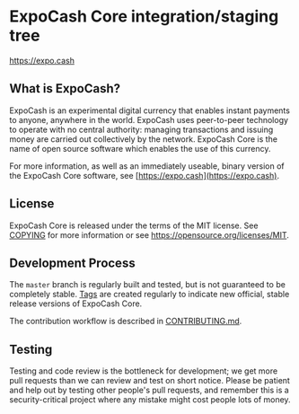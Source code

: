ExpoCash Core integration/staging tree
=====================================

https://expo.cash

What is ExpoCash?
----------------

ExpoCash is an experimental digital currency that enables instant payments to
anyone, anywhere in the world. ExpoCash uses peer-to-peer technology to operate
with no central authority: managing transactions and issuing money are carried
out collectively by the network. ExpoCash Core is the name of open source
software which enables the use of this currency.

For more information, as well as an immediately useable, binary version of
the ExpoCash Core software, see [https://expo.cash](https://expo.cash).

License
-------

ExpoCash Core is released under the terms of the MIT license. See [COPYING](COPYING) for more
information or see https://opensource.org/licenses/MIT.

Development Process
-------------------

The `master` branch is regularly built and tested, but is not guaranteed to be
completely stable. [Tags](https://github.com/expocash/expocash/tags) are created
regularly to indicate new official, stable release versions of ExpoCash Core.

The contribution workflow is described in [CONTRIBUTING.md](CONTRIBUTING.md).

Testing
-------

Testing and code review is the bottleneck for development; we get more pull
requests than we can review and test on short notice. Please be patient and help out by testing
other people's pull requests, and remember this is a security-critical project where any mistake might cost people
lots of money.
